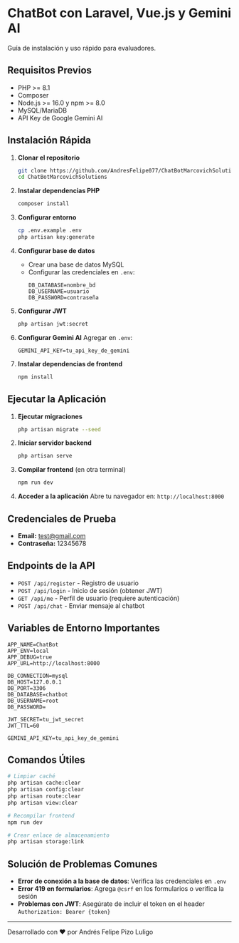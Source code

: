 # ChatBot con Laravel, Vue.js y Gemini AI

Guía de instalación y uso rápido para evaluadores.

## Requisitos Previos

- PHP >= 8.1
- Composer
- Node.js >= 16.0 y npm >= 8.0
- MySQL/MariaDB
- API Key de Google Gemini AI

## Instalación Rápida

1. **Clonar el repositorio**
   ```bash
   git clone https://github.com/AndresFelipe077/ChatBotMarcovichSolutions.git
   cd ChatBotMarcovichSolutions
   ```

2. **Instalar dependencias PHP**
   ```bash
   composer install
   ```

3. **Configurar entorno**
   ```bash
   cp .env.example .env
   php artisan key:generate
   ```

4. **Configurar base de datos**
   - Crear una base de datos MySQL
   - Configurar las credenciales en `.env`:
     ```
     DB_DATABASE=nombre_bd
     DB_USERNAME=usuario
     DB_PASSWORD=contraseña
     ```

5. **Configurar JWT**
   ```bash
   php artisan jwt:secret
   ```

6. **Configurar Gemini AI**
   Agregar en `.env`:
   ```
   GEMINI_API_KEY=tu_api_key_de_gemini
   ```

7. **Instalar dependencias de frontend**
   ```bash
   npm install
   ```

## Ejecutar la Aplicación

1. **Ejecutar migraciones**
   ```bash
   php artisan migrate --seed
   ```

2. **Iniciar servidor backend**
   ```bash
   php artisan serve
   ```

3. **Compilar frontend** (en otra terminal)
   ```bash
   npm run dev
   ```

4. **Acceder a la aplicación**
   Abre tu navegador en: `http://localhost:8000`

## Credenciales de Prueba

- **Email:** test@gmail.com
- **Contraseña:** 12345678

## Endpoints de la API

- `POST /api/register` - Registro de usuario
- `POST /api/login` - Inicio de sesión (obtener JWT)
- `GET /api/me` - Perfil de usuario (requiere autenticación)
- `POST /api/chat` - Enviar mensaje al chatbot

## Variables de Entorno Importantes

```
APP_NAME=ChatBot
APP_ENV=local
APP_DEBUG=true
APP_URL=http://localhost:8000

DB_CONNECTION=mysql
DB_HOST=127.0.0.1
DB_PORT=3306
DB_DATABASE=chatbot
DB_USERNAME=root
DB_PASSWORD=

JWT_SECRET=tu_jwt_secret
JWT_TTL=60

GEMINI_API_KEY=tu_api_key_de_gemini
```

## Comandos Útiles

```bash
# Limpiar caché
php artisan cache:clear
php artisan config:clear
php artisan route:clear
php artisan view:clear

# Recompilar frontend
npm run dev

# Crear enlace de almacenamiento
php artisan storage:link
```

## Solución de Problemas Comunes

- **Error de conexión a la base de datos**: Verifica las credenciales en `.env`
- **Error 419 en formularios**: Agrega `@csrf` en los formularios o verifica la sesión
- **Problemas con JWT**: Asegúrate de incluir el token en el header `Authorization: Bearer {token}`

---

Desarrollado con ❤️ por Andrés Felipe Pizo Luligo
